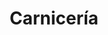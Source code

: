 ---
title: "Carnicería"
url: /ciudad-autonoma-de-buenos-aires/carniceria-avenida-estado-de-israel/
shop: Metzgerei
---
